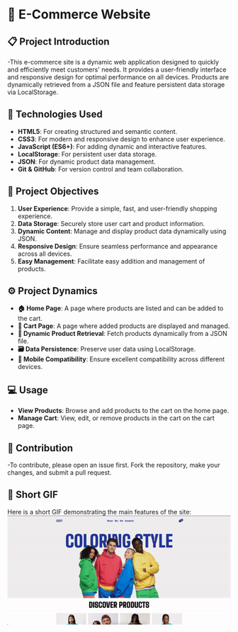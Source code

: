 # 🛒 E-Commerce Website

## 📋 **Project Introduction**
-This e-commerce site is a dynamic web application designed to quickly and efficiently meet customers' needs. It provides a user-friendly interface and responsive design for optimal performance on all devices. Products are dynamically retrieved from a JSON file and feature persistent data storage via LocalStorage.

## 🔧 **Technologies Used**
- **HTML5**: For creating structured and semantic content.
- **CSS3**: For modern and responsive design to enhance user experience.
- **JavaScript (ES6+)**: For adding dynamic and interactive features.
- **LocalStorage**: For persistent user data storage.
- **JSON**: For dynamic product data management.
- **Git & GitHub**: For version control and team collaboration.

## 🎯 **Project Objectives**
1. **User Experience**: Provide a simple, fast, and user-friendly shopping experience.
2. **Data Storage**: Securely store user cart and product information.
3. **Dynamic Content**: Manage and display product data dynamically using JSON.
4. **Responsive Design**: Ensure seamless performance and appearance across all devices.
5. **Easy Management**: Facilitate easy addition and management of products.

## ⚙️ **Project Dynamics**
- **🏠 Home Page**: A page where products are listed and can be added to the cart.
- **🛒 Cart Page**: A page where added products are displayed and managed.
- **🔄 Dynamic Product Retrieval**: Fetch products dynamically from a JSON file.
- **🗃️ Data Persistence**: Preserve user data using LocalStorage.
- **📱 Mobile Compatibility**: Ensure excellent compatibility across different devices.

## 💻 **Usage**
- **View Products**: Browse and add products to the cart on the home page.
- **Manage Cart**: View, edit, or remove products in the cart on the cart page.

## 🤝 **Contribution**
-To contribute, please open an issue first. Fork the repository, make your changes, and submit a pull request.

## 🎥 **Short GIF** 
Here is a short GIF demonstrating the main features of the site:
![demo](ekranKaydi.gif)
